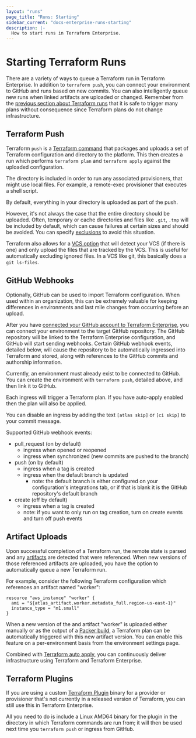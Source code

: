 ```yaml
---
layout: "runs"
page_title: "Runs: Starting"
sidebar_current: "docs-enterprise-runs-starting"
description: |-
  How to start runs in Terraform Enterprise.
---
```



# Starting Terraform Runs

There are a variety of ways to queue a Terraform run in Terraform Enterprise. In addition to
`terraform push`, you can connect your environment
to GitHub and runs based on new commits. You can
also intelligently queue new runs when linked artifacts are uploaded or changed.
Remember from the [previous section about Terraform runs](/docs/enterprise/runs)
that it is safe to trigger many plans without consequence since Terraform plans
do not change infrastructure.


## Terraform Push

Terraform `push` is a [Terraform command](https://terraform.io/docs/commands/push.html)
that packages and uploads a set of Terraform configuration and directory to the platform. This then creates a run
which performs `terraform plan` and `terraform apply` against the uploaded
configuration.

The directory is included in order to run any associated provisioners,
that might use local files. For example, a remote-exec provisioner
that executes a shell script.

By default, everything in your directory is uploaded as part of the push.

However, it's not always the case that the entire directory should be uploaded. Often,
temporary or cache directories and files like `.git`, `.tmp` will be included by default, which
can cause failures at certain sizes and should be avoided. You can
specify [exclusions](https://terraform.io/docs/commands/push.html) to avoid this situation.

Terraform also allows for a [VCS option](https://terraform.io/docs/commands/push.html#_vcs_true)
that will detect your VCS (if there is one) and only upload the files that are tracked by the VCS. This is
useful for automatically excluding ignored files. In a VCS like git, this
basically does a `git ls-files`.


## GitHub Webhooks

Optionally, GitHub can be used to import Terraform configuration. When used
within an organization, this can be extremely valuable for keeping differences
in environments and last mile changes from occurring before an upload.

After you have [connected your GitHub account to Terraform Enterprise](/docs/enterprise/vcs/github.html),
you can connect your environment to the target
GitHub repository. The GitHub repository will be linked to the Terraform Enterprise
configuration, and GitHub will start sending webhooks. Certain
GitHub webhook events, detailed below, will cause the repository to be
automatically ingressed into Terraform and stored, along with references to the
GitHub commits and authorship information.

Currently, an environment must already exist to be connected to GitHub. You can
create the environment with `terraform push`, detailed above, and then link it
to GitHub.

Each ingress will trigger a Terraform plan. If you have auto-apply enabled then
the plan will also be applied.

You can disable an ingress by adding the text `[atlas skip]` or `[ci skip]` to
your commit message.

Supported GitHub webhook events:

- pull_request (on by default)
  - ingress when opened or reopened
  - ingress when synchronized (new commits are pushed to the branch)
- push (on by default)
  - ingress when a tag is created
  - ingress when the default branch is updated
    - note: the default branch is either configured on your configuration's
      integrations tab, or if that is blank it is the GitHub
      repository's default branch
- create (off by default)
  - ingress when a tag is created
  - note: if you want to only run on tag creation, turn on create events and
    turn off push events

## Artifact Uploads

Upon successful completion of a Terraform run, the remote state is parsed and
any [artifacts](/docs/enterprise/artifacts/artifact-provider.html) are detected that
were referenced. When new versions of those referenced artifacts are uploaded, you have the option to automatically queue a new Terraform run.

For example, consider the following Terraform configuration which references an
artifact named "worker":

    resource "aws_instance" "worker" {
      ami = "${atlas_artifact.worker.metadata_full.region-us-east-1}"
      instance_type = "m1.small"
    }

When a new version of the and artifact "worker" is uploaded either manually
or as the output of a [Packer build](/docs/enterprise/packer/builds/starting.html), a Terraform plan can be automatically triggered with this new artifact version.
You can enable this feature on a per-environment basis from the
environment settings page.

Combined with
[Terraform auto apply](/docs/enterprise/runs/automatic-applies.html), you can
continuously deliver infrastructure using Terraform and Terraform Enterprise.

## Terraform Plugins

If you are using a custom [Terraform Plugin](https://www.terraform.io/docs/plugins/index.html)
binary for a provider or provisioner that's not currently in a released
version of Terraform, you can still use this in Terraform Enterprise.

All you need to do is include a Linux AMD64 binary for the plugin in the
directory in which Terraform commands are run from; it will then be used next time you `terraform push` or ingress from GitHub.
